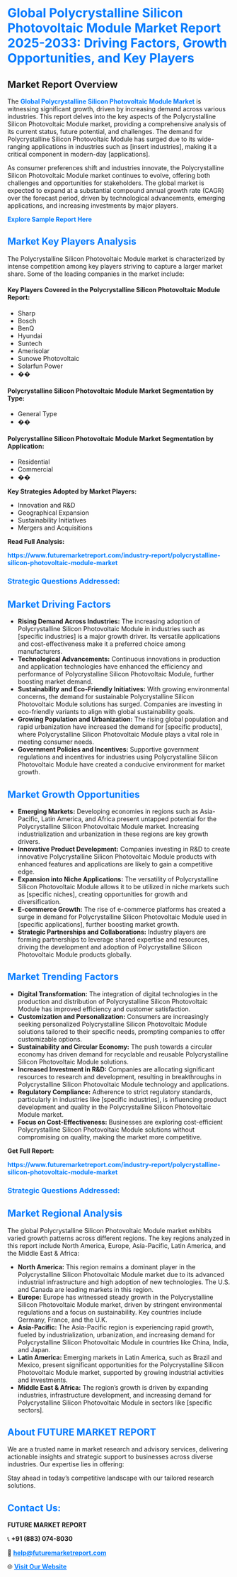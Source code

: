 <h1 style="color: #007BFF;">Global Polycrystalline Silicon Photovoltaic Module Market Report 2025-2033: Driving Factors, Growth Opportunities, and Key Players</h1>

<section id="overview">
<h2>Market Report Overview</h2>
<p>The <a href="https://www.futuremarketreport.com/industry-report/polycrystalline-silicon-photovoltaic-module-market" style="color: #007BFF; text-decoration: none;"><strong>Global Polycrystalline Silicon Photovoltaic Module Market</strong></a> is witnessing significant growth, driven by increasing demand across various industries. This report delves into the key aspects of the Polycrystalline Silicon Photovoltaic Module market, providing a comprehensive analysis of its current status, future potential, and challenges. The demand for Polycrystalline Silicon Photovoltaic Module has surged due to its wide-ranging applications in industries such as [insert industries], making it a critical component in modern-day [applications].</p>
<p>As consumer preferences shift and industries innovate, the Polycrystalline Silicon Photovoltaic Module market continues to evolve, offering both challenges and opportunities for stakeholders. The global market is expected to expand at a substantial compound annual growth rate (CAGR) over the forecast period, driven by technological advancements, emerging applications, and increasing investments by major players.</p>
</section>

<section id="overview">
<p><a href="https://www.futuremarketreport.com/request-sample/reportId=117780" style="color: #007BFF; text-decoration: none;"><strong>Explore Sample Report Here</strong></a></p>
</section>

<section id="key-players">
<h2 style="color: #007BFF;">Market Key Players Analysis</h2>
<p>The Polycrystalline Silicon Photovoltaic Module market is characterized by intense competition among key players striving to capture a larger market share. Some of the leading companies in the market include:</p>
<h4>Key Players Covered in the Polycrystalline Silicon Photovoltaic Module Report:</h4>
<ul><li>Sharp</li><li>Bosch</li><li>BenQ</li><li>Hyundai</li><li>Suntech</li><li>Amerisolar</li><li>Sunowe Photovoltaic</li><li>Solarfun Power</li><li>��</li></ul>
<h4>Polycrystalline Silicon Photovoltaic Module Market Segmentation by Type:</h4>
<ul><li>General Type</li><li>��</li></ul>

<h4>Polycrystalline Silicon Photovoltaic Module Market Segmentation by Application:</h4>
<ul><li>Residential</li><li>Commercial</li><li>��</li></ul>
<p><strong>Key Strategies Adopted by Market Players:</strong></p>
<ul>
<li>Innovation and R&D</li>
<li>Geographical Expansion</li>
<li>Sustainability Initiatives</li>
<li>Mergers and Acquisitions</li>
</ul>
</section>

<section>
<p><strong>Read Full Analysis: </strong></p><a href="https://www.futuremarketreport.com/industry-report/polycrystalline-silicon-photovoltaic-module-market" style="color: #007BFF; text-decoration: none;"><strong>https://www.futuremarketreport.com/industry-report/polycrystalline-silicon-photovoltaic-module-market</strong></a>
<h3 style="color: #007BFF;">Strategic Questions Addressed:</h3>
</section>

<section id="driving-factors">
<h2 style="color: #007BFF;">Market Driving Factors</h2>
<ul>
<li><strong>Rising Demand Across Industries:</strong> The increasing adoption of Polycrystalline Silicon Photovoltaic Module in industries such as [specific industries] is a major growth driver. Its versatile applications and cost-effectiveness make it a preferred choice among manufacturers.</li>
<li><strong>Technological Advancements:</strong> Continuous innovations in production and application technologies have enhanced the efficiency and performance of Polycrystalline Silicon Photovoltaic Module, further boosting market demand.</li>
<li><strong>Sustainability and Eco-Friendly Initiatives:</strong> With growing environmental concerns, the demand for sustainable Polycrystalline Silicon Photovoltaic Module solutions has surged. Companies are investing in eco-friendly variants to align with global sustainability goals.</li>
<li><strong>Growing Population and Urbanization:</strong> The rising global population and rapid urbanization have increased the demand for [specific products], where Polycrystalline Silicon Photovoltaic Module plays a vital role in meeting consumer needs.</li>
<li><strong>Government Policies and Incentives:</strong> Supportive government regulations and incentives for industries using Polycrystalline Silicon Photovoltaic Module have created a conducive environment for market growth.</li>
</ul>
</section>

<section id="growth-opportunities">
<h2 style="color: #007BFF;">Market Growth Opportunities</h2>
<ul>
<li><strong>Emerging Markets:</strong> Developing economies in regions such as Asia-Pacific, Latin America, and Africa present untapped potential for the Polycrystalline Silicon Photovoltaic Module market. Increasing industrialization and urbanization in these regions are key growth drivers.</li>
<li><strong>Innovative Product Development:</strong> Companies investing in R&D to create innovative Polycrystalline Silicon Photovoltaic Module products with enhanced features and applications are likely to gain a competitive edge.</li>
<li><strong>Expansion into Niche Applications:</strong> The versatility of Polycrystalline Silicon Photovoltaic Module allows it to be utilized in niche markets such as [specific niches], creating opportunities for growth and diversification.</li>
<li><strong>E-commerce Growth:</strong> The rise of e-commerce platforms has created a surge in demand for Polycrystalline Silicon Photovoltaic Module used in [specific applications], further boosting market growth.</li>
<li><strong>Strategic Partnerships and Collaborations:</strong> Industry players are forming partnerships to leverage shared expertise and resources, driving the development and adoption of Polycrystalline Silicon Photovoltaic Module products globally.</li>
</ul>
</section>

<section id="trending-factors">
<h2 style="color: #007BFF;">Market Trending Factors</h2>
<ul>
<li><strong>Digital Transformation:</strong> The integration of digital technologies in the production and distribution of Polycrystalline Silicon Photovoltaic Module has improved efficiency and customer satisfaction.</li>
<li><strong>Customization and Personalization:</strong> Consumers are increasingly seeking personalized Polycrystalline Silicon Photovoltaic Module solutions tailored to their specific needs, prompting companies to offer customizable options.</li>
<li><strong>Sustainability and Circular Economy:</strong> The push towards a circular economy has driven demand for recyclable and reusable Polycrystalline Silicon Photovoltaic Module solutions.</li>
<li><strong>Increased Investment in R&D:</strong> Companies are allocating significant resources to research and development, resulting in breakthroughs in Polycrystalline Silicon Photovoltaic Module technology and applications.</li>
<li><strong>Regulatory Compliance:</strong> Adherence to strict regulatory standards, particularly in industries like [specific industries], is influencing product development and quality in the Polycrystalline Silicon Photovoltaic Module market.</li>
<li><strong>Focus on Cost-Effectiveness:</strong> Businesses are exploring cost-efficient Polycrystalline Silicon Photovoltaic Module solutions without compromising on quality, making the market more competitive.</li>
</ul>
</section>

<section>
<p><strong>Get Full Report: </strong></p><a href="https://www.futuremarketreport.com/industry-report/polycrystalline-silicon-photovoltaic-module-market" style="color: #007BFF; text-decoration: none;"><strong>https://www.futuremarketreport.com/industry-report/polycrystalline-silicon-photovoltaic-module-market</strong></a>
<h3 style="color: #007BFF;">Strategic Questions Addressed:</h3>
</section>


<section id="regional-analysis">
<h2 style="color: #007BFF;">Market Regional Analysis</h2>
<p>The global Polycrystalline Silicon Photovoltaic Module market exhibits varied growth patterns across different regions. The key regions analyzed in this report include North America, Europe, Asia-Pacific, Latin America, and the Middle East & Africa:</p>
<ul>
<li><strong>North America:</strong> This region remains a dominant player in the Polycrystalline Silicon Photovoltaic Module market due to its advanced industrial infrastructure and high adoption of new technologies. The U.S. and Canada are leading markets in this region.</li>
<li><strong>Europe:</strong> Europe has witnessed steady growth in the Polycrystalline Silicon Photovoltaic Module market, driven by stringent environmental regulations and a focus on sustainability. Key countries include Germany, France, and the U.K.</li>
<li><strong>Asia-Pacific:</strong> The Asia-Pacific region is experiencing rapid growth, fueled by industrialization, urbanization, and increasing demand for Polycrystalline Silicon Photovoltaic Module in countries like China, India, and Japan.</li>
<li><strong>Latin America:</strong> Emerging markets in Latin America, such as Brazil and Mexico, present significant opportunities for the Polycrystalline Silicon Photovoltaic Module market, supported by growing industrial activities and investments.</li>
<li><strong>Middle East & Africa:</strong> The region’s growth is driven by expanding industries, infrastructure development, and increasing demand for Polycrystalline Silicon Photovoltaic Module in sectors like [specific sectors].</li>
</ul>
</section>

<footer>
<h2 style="color: #007BFF;">About FUTURE MARKET REPORT</h2>
<p>We are a trusted name in market research and advisory services, delivering actionable insights and strategic support to businesses across diverse industries. Our expertise lies in offering:</p>

<p>Stay ahead in today’s competitive landscape with our tailored research solutions.</p>

<h2 style="color: #007BFF;">Contact Us:</h2>
<p><strong>FUTURE MARKET REPORT</strong></p>
<p>📞 <strong>+91 (883) 074-8030</strong></p>
<p>📧 <strong><a href="mailto:help@futuremarketreport.com" style="color: #007BFF;">help@futuremarketreport.com</a></strong></p>
<p>🌐 <strong><a href="https://www.futuremarketreport.com/" style="color: #007BFF;">Visit Our Website</a></strong></p>
</footer>